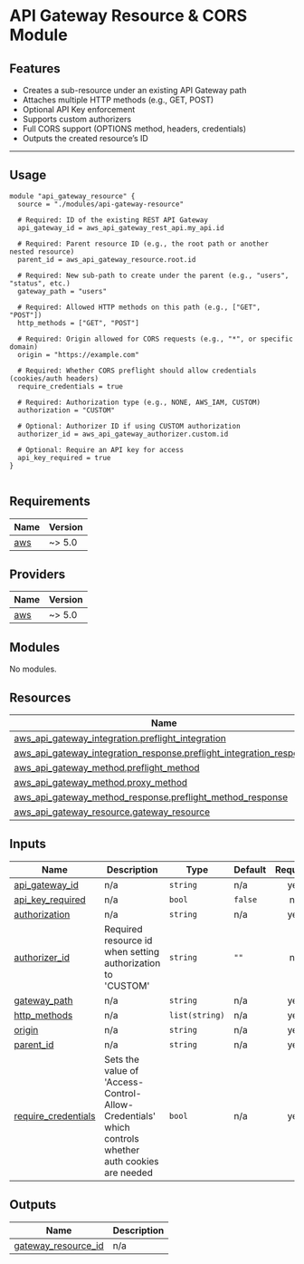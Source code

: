 # API Gateway Resource & CORS Module

## Features

- Creates a sub-resource under an existing API Gateway path
- Attaches multiple HTTP methods (e.g., GET, POST)
- Optional API Key enforcement
- Supports custom authorizers
- Full CORS support (OPTIONS method, headers, credentials)
- Outputs the created resource’s ID

---

## Usage

```hcl
module "api_gateway_resource" {
  source = "./modules/api-gateway-resource"

  # Required: ID of the existing REST API Gateway
  api_gateway_id = aws_api_gateway_rest_api.my_api.id

  # Required: Parent resource ID (e.g., the root path or another nested resource)
  parent_id = aws_api_gateway_resource.root.id

  # Required: New sub-path to create under the parent (e.g., "users", "status", etc.)
  gateway_path = "users"

  # Required: Allowed HTTP methods on this path (e.g., ["GET", "POST"])
  http_methods = ["GET", "POST"]

  # Required: Origin allowed for CORS requests (e.g., "*", or specific domain)
  origin = "https://example.com"

  # Required: Whether CORS preflight should allow credentials (cookies/auth headers)
  require_credentials = true

  # Required: Authorization type (e.g., NONE, AWS_IAM, CUSTOM)
  authorization = "CUSTOM"

  # Optional: Authorizer ID if using CUSTOM authorization
  authorizer_id = aws_api_gateway_authorizer.custom.id

  # Optional: Require an API key for access
  api_key_required = true
}


```

<!-- BEGIN_TF_DOCS -->

## Requirements

| Name                                                   | Version |
| ------------------------------------------------------ | ------- |
| <a name="requirement_aws"></a> [aws](#requirement_aws) | ~> 5.0  |

## Providers

| Name                                             | Version |
| ------------------------------------------------ | ------- |
| <a name="provider_aws"></a> [aws](#provider_aws) | ~> 5.0  |

## Modules

No modules.

## Resources

| Name                                                                                                                                                                                | Type     |
| ----------------------------------------------------------------------------------------------------------------------------------------------------------------------------------- | -------- |
| [aws_api_gateway_integration.preflight_integration](https://registry.terraform.io/providers/hashicorp/aws/latest/docs/resources/api_gateway_integration)                            | resource |
| [aws_api_gateway_integration_response.preflight_integration_response](https://registry.terraform.io/providers/hashicorp/aws/latest/docs/resources/api_gateway_integration_response) | resource |
| [aws_api_gateway_method.preflight_method](https://registry.terraform.io/providers/hashicorp/aws/latest/docs/resources/api_gateway_method)                                           | resource |
| [aws_api_gateway_method.proxy_method](https://registry.terraform.io/providers/hashicorp/aws/latest/docs/resources/api_gateway_method)                                               | resource |
| [aws_api_gateway_method_response.preflight_method_response](https://registry.terraform.io/providers/hashicorp/aws/latest/docs/resources/api_gateway_method_response)                | resource |
| [aws_api_gateway_resource.gateway_resource](https://registry.terraform.io/providers/hashicorp/aws/latest/docs/resources/api_gateway_resource)                                       | resource |

## Inputs

| Name                                                                                       | Description                                                                                         | Type           | Default | Required |
| ------------------------------------------------------------------------------------------ | --------------------------------------------------------------------------------------------------- | -------------- | ------- | :------: |
| <a name="input_api_gateway_id"></a> [api_gateway_id](#input_api_gateway_id)                | n/a                                                                                                 | `string`       | n/a     |   yes    |
| <a name="input_api_key_required"></a> [api_key_required](#input_api_key_required)          | n/a                                                                                                 | `bool`         | `false` |    no    |
| <a name="input_authorization"></a> [authorization](#input_authorization)                   | n/a                                                                                                 | `string`       | n/a     |   yes    |
| <a name="input_authorizer_id"></a> [authorizer_id](#input_authorizer_id)                   | Required resource id when setting authorization to 'CUSTOM'                                         | `string`       | `""`    |    no    |
| <a name="input_gateway_path"></a> [gateway_path](#input_gateway_path)                      | n/a                                                                                                 | `string`       | n/a     |   yes    |
| <a name="input_http_methods"></a> [http_methods](#input_http_methods)                      | n/a                                                                                                 | `list(string)` | n/a     |   yes    |
| <a name="input_origin"></a> [origin](#input_origin)                                        | n/a                                                                                                 | `string`       | n/a     |   yes    |
| <a name="input_parent_id"></a> [parent_id](#input_parent_id)                               | n/a                                                                                                 | `string`       | n/a     |   yes    |
| <a name="input_require_credentials"></a> [require_credentials](#input_require_credentials) | Sets the value of 'Access-Control-Allow-Credentials' which controls whether auth cookies are needed | `bool`         | n/a     |   yes    |

## Outputs

| Name                                                                                         | Description |
| -------------------------------------------------------------------------------------------- | ----------- |
| <a name="output_gateway_resource_id"></a> [gateway_resource_id](#output_gateway_resource_id) | n/a         |

<!-- END_TF_DOCS -->

